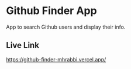 # Github Finder App

App to search Github users and display their info.

## Live Link
https://github-finder-mhrabbi.vercel.app/
